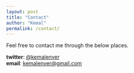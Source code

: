 ```yaml
---
layout: post
title: "Contact"
author: "Kemal"
permalink: /contact/
---
```


Feel free to contact me through the below places.

**twitter**: [@kemalenver](https://www.twitter.com/kemalenver)  
**email**: [kemalenver@gmail.com](kemalenver@gmail.com)